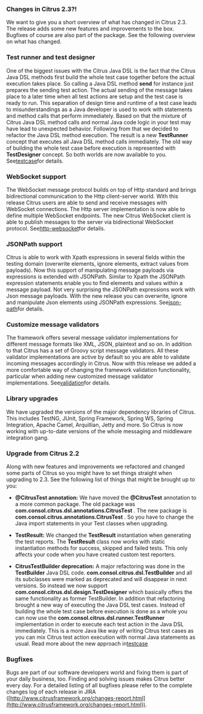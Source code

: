 ### Changes in Citrus 2.3?!

We want to give you a short overview of what has changed in Citrus 2.3. The release adds some new features and improvements to the box. Bugfixes of course are also part of the package. See the following overview on what has changed.

### Test runner and test designer

One of the biggest issues with the Citrus Java DSL is the fact that the Citrus Java DSL methods first build the whole test case together before the actual execution takes place. So calling a Java DSL method **send** for instance just prepares the sending test action. The actual sending of the message takes place to a later time when all test actions are setup and the test case is ready to run. This separation of design time and runtime of a test case leads to misunderstandings as a Java developer is used to work with statements and method calls that perform immediately. Based on that the mixture of Citrus Java DSL method calls and normal Java code logic in your test may have lead to unexpected behavior. Following from that we decided to refactor the Java DSL method execution. The result is a new **TestRunner** concept that executes all Java DSL method calls immediately. The old way of building the whole test case before execution is represented with **TestDesigner** concept. So both worlds are now available to you. See[testcase](testcase)for details.

### WebSocket support

The WebSocket message protocol builds on top of Http standard and brings bidirectional communication to the Http client-server world. With this release Citrus users are able to send and receive messages with WebSocket connections. The Http server implementation is now able to define multiple WebSocket endpoints. The new Citrus WebSocket client is able to publish messages to the server via bidirectional WebSocket protocol. See[http-websocket](http-websocket)for details.

### JSONPath support

Citrus is able to work with Xpath expressions in several fields within the testing domain (overwrite elements, ignore elements, extract values from payloads). Now this support of manipulating message payloads via expressions is extended with JSONPath. Similar to Xpath the JSONPath expression statements enable you to find elements and values within a message payload. Not very surprising the JSONPath expressions work with Json message payloads. With the new release you can overwrite, ignore and manipulate Json elements using JSONPath expressions. See[json-path](json-path)for details.

### Customize message validators

The framework offers several message validator implementations for different message formats like XML, JSON, plaintext and so on. In addition to that Citrus has a set of Groovy script message validators. All these validator implementations are active by default so you are able to validate incoming messages accordingly in Citrus. Now with this release we added a more comfortable way of changing the framework validation functionality, particular when adding new customized message validator implementations. See[validation](validation)for details.

### Library upgrades

We have upgraded the versions of the major dependency libraries of Citrus. This includes TestNG, JUnit, Spring Framework, Spring WS, Spring Integration, Apache Camel, Arquillian, Jetty and more. So Citrus is now working with up-to-date versions of the whole messaging and middleware integration gang.

### Upgrade from Citrus 2.2

Along with new features and improvements we refactored and changed some parts of Citrus so you might have to set things straight when upgrading to 2.3. See the following list of things that might be brought up to you:

*  **@CitrusTest annotation:** We have moved the **@CitrusTest** annotation to a more common package. The old package was **com.consol.citrus.dsl.annotations.CitrusTest** . The new package is **com.consol.citrus.annotations.CitrusTest** . So you have to change the Java import statements in your Test classes when upgrading.

*  **TestResult:** We changed the **TestResult** instantiation when generating the test reports. The **TestResult** class now works with static instantiation methods for success, skipped and failed tests. This only affects your code when you have created custom test reporters.

*  **CitrusTestBuilder deprecation:** A major refactoring was done in the **TestBuilder** Java DSL code. **com.consol.citrus.dsl.TestBuilder** and all its subclasses were marked as deprecated and will disappear in next versions. So instead we now support **com.consol.citrus.dsl.design.TestDesigner** which basically offers the same functionality as former TestBuilder. In addition that refactoring brought a new way of executing the Java DSL test cases. Instead of building the whole test case before execution is done as a whole you can now use the **com.consol.citrus.dsl.runner.TestRunner** implementation in order to execute each test action in the Java DSL immediately. This is a more Java like way of writing Citrus test cases as you can mix Citrus test action execution with normal Java statements as usual. Read more about the new approach in[testcase](testcase)



### Bugfixes

Bugs are part of our software developers world and fixing them is part of your daily business, too. Finding and solving issues makes Citrus better every day. For a detailed listing of all bugfixes please refer to the complete changes log of each release in JIRA ([http://www.citrusframework.org/changes-report.html](http://www.citrusframework.org/changes-report.html)).


